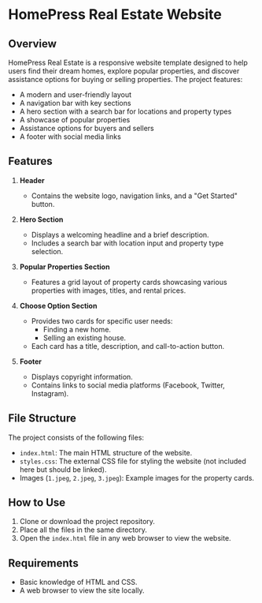 # HomePress Real Estate Website

## Overview

HomePress Real Estate is a responsive website template designed to help users find their dream homes, explore popular properties, and discover assistance options for buying or selling properties. The project features:

- A modern and user-friendly layout
- A navigation bar with key sections
- A hero section with a search bar for locations and property types
- A showcase of popular properties
- Assistance options for buyers and sellers
- A footer with social media links

## Features

1. **Header**

   - Contains the website logo, navigation links, and a "Get Started" button.

2. **Hero Section**

   - Displays a welcoming headline and a brief description.
   - Includes a search bar with location input and property type selection.

3. **Popular Properties Section**

   - Features a grid layout of property cards showcasing various properties with images, titles, and rental prices.

4. **Choose Option Section**

   - Provides two cards for specific user needs:
     - Finding a new home.
     - Selling an existing house.
   - Each card has a title, description, and call-to-action button.

5. **Footer**

   - Displays copyright information.
   - Contains links to social media platforms (Facebook, Twitter, Instagram).

## File Structure

The project consists of the following files:

- `index.html`: The main HTML structure of the website.
- `styles.css`: The external CSS file for styling the website (not included here but should be linked).
- Images (`1.jpeg`, `2.jpeg`, `3.jpeg`): Example images for the property cards.

## How to Use

1. Clone or download the project repository.
2. Place all the files in the same directory.
3. Open the `index.html` file in any web browser to view the website.

## Requirements

- Basic knowledge of HTML and CSS.
- A web browser to view the site locally.
